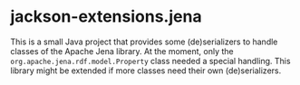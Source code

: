 # jackson-extensions.jena

This is a small Java project that provides some (de)serializers to handle classes of the Apache Jena library. At the moment, only the `org.apache.jena.rdf.model.Property` class needed a special handling. This library might be extended if more classes need their own (de)serializers.

